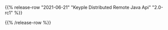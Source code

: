 {{% release-row "2021-06-21" "Keyple Distributed Remote Java Api" "2.0-rc1" %}} 

{{% /release-row %}}
